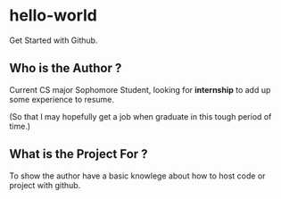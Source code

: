 # hello-world
Get Started with Github.

## Who is the Author ?
Current CS major Sophomore Student, looking for **internship** to add up some experience to resume.

(So that I may hopefully get a job when graduate in this tough period of time.)

## What is the Project For ?
To show the author have a basic knowlege about how to host code or project with github.
